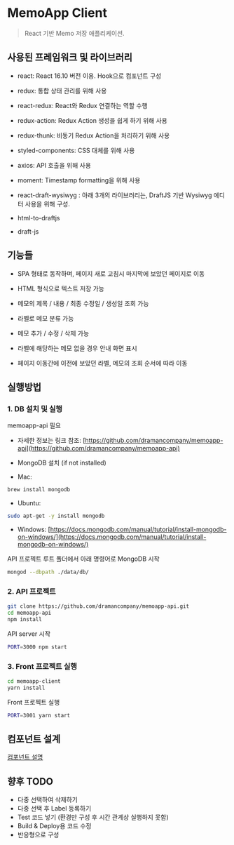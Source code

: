 # MemoApp Client

> React 기반 Memo 저장 애플리케이션.

## 사용된 프레임워크 및 라이브러리

* react: React 16.10 버전 이용. Hook으로 컴포넌트 구성
* redux: 통합 상태 관리를 위해 사용 
* react-redux: React와 Redux 연결하는 역할 수행
* redux-action: Redux Action 생성을 쉽게 하기 위해 사용
* redux-thunk: 비동기 Redux Action을 처리하기 위해 사용

* styled-components: CSS 대체를 위해 사용
* axios: API 호출을 위해 사용
* moment: Timestamp formatting을 위해 사용

* react-draft-wysiwyg : 아래 3개의 라이브러리는, DraftJS 기반 Wysiwyg 에디터 사용을 위해 구성.
* html-to-draftjs
* draft-js

## 기능들

* SPA 형태로 동작하며, 페이지 새로 고침시 마지막에 보았던 페이지로 이동
* HTML 형식으로 텍스트 저장 가능
* 메모의 제목 / 내용 / 최종 수정일 / 생성일 조회 가능
* 라벨로 메모 분류 가능
* 메모 추가 / 수정 / 삭제 가능

* 라벨에 해당하는 메모 없을 경우 안내 화면 표시
* 페이지 이동간에 이전에 보았던 라벨, 메모의 조회 순서에 따라 이동

## 실행방법

### 1. DB 설치 및 실행

memoapp-api 필요
* 자세한 정보는 링크 참조: [https://github.com/dramancompany/memoapp-api](https://github.com/dramancompany/memoapp-api)

* MongoDB 설치 (if not installed)

- Mac:
```bash
brew install mongodb
```

- Ubuntu:
```bash
sudo apt-get -y install mongodb
```
- Windows: [https://docs.mongodb.com/manual/tutorial/install-mongodb-on-windows/](https://docs.mongodb.com/manual/tutorial/install-mongodb-on-windows/)

API 프로젝트 루트 폴더에서 아래 명령어로 MongoDB 시작

```bash
mongod --dbpath ./data/db/
```

### 2. API 프로젝트

```bash
git clone https://github.com/dramancompany/memoapp-api.git
cd memoapp-api
npm install
```

API server 시작

```bash
PORT=3000 npm start
```

### 3. Front 프로젝트 실행

```bash
cd memoapp-client
yarn install
```

Front 프로젝트 실행

```bash
PORT=3001 yarn start
```

## 컴포넌트 설계
[컴포넌트 설명](./Components.md)

## 향후 TODO
- 다중 선택하여 삭제하기
- 다중 선택 후 Label 등록하기
- Test 코드 넣기 (환경만 구성 후 시간 관계상 실행하지 못함)
- Build & Deploy용 코드 수정
- 반응형으로 구성